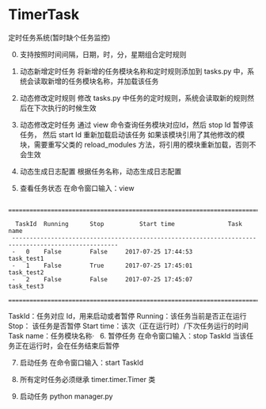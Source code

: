 # TimerTask
定时任务系统(暂时缺个任务监控)

0. 支持按照时间间隔，日期，时，分，星期组合定时规则

1. 动态新增定时任务
将新增的任务模块名称和定时规则添加到 tasks.py 中，系统会读取新增的任务模块名称，并加载该任务

2. 动态修改定时规则
修改 tasks.py 中任务的定时规则，系统会读取新的规则然后在下次执行的时候生效

3. 动态修改定时任务
通过 view 命令查询任务模块对应Id，然后 stop Id 暂停该任务， 然后 start Id 重新加载启动该任务
如果该模块引用了其他修改的模块，需要重写父类的 reload_modules 方法，将引用的模块重新加载，否则不会生效

4. 动态生成日志配置
根据任务名称，动态生成日志配置

5. 查看任务状态
在命令窗口输入：view 
```  
 ==================================================================================================== 
 
  TaskId  Running      Stop          Start time               Task name 
 ---------------------------------------------------------------------------------------------------- 
 -   0    False        False     2017-07-25 17:44:53          task_test1 
 -   1    False        True      2017-07-25 17:45:01          task_test2 
 -   2    False        False     2017-07-25 17:45:07          task_test3 
 ==================================================================================================== 
  ```
TaskId：任务对应 Id，用来启动或者暂停
Running：该任务当前是否正在运行
Stop： 该任务是否暂停
Start time：该次（正在运行时）/下次任务运行的时间
Task name：任务模块名称·
 
6. 暂停任务
在命令窗口输入：stop TaskId
当该任务正在运行时，会在任务结束后暂停

7. 启动任务
在命令窗口输入：start TaskId

8. 所有定时任务必须继承 timer.timer.Timer 类

9. 启动任务 python manager.py


